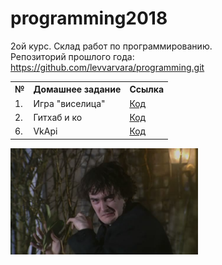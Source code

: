 # programming2018
2ой курс. Склад работ по программированию.  
Репозиторий прошлого года: https://github.com/levvarvara/programming.git

<table>
  <tr>
    <th>№</th>
    <th>Домашнее задание</th>
    <th>Ссылка</th>
  </tr>
  <tr>
    <td>1. <br> </td>
    <td>Игра "виселица" <br> </td>
    <td><a href="https://github.com/levvarvara/programming2018/tree/master/homework1">Код</a> </td>
  </tr>
  <tr>
    <td>2. <br> </td>
    <td>Гитхаб и ко <br> </td>
    <td><a href="https://github.com/levvarvara/programming2018/tree/master/homework2">Код</a> </td>
  </tr>
  <tr>
    <td>6. <br> </td>
    <td>VkApi <br> </td>
    <td><a href="https://github.com/levvarvara/programming2018/tree/master/homework6">Код</a> </td>
  </tr>
</table>
<img src="./pic.jpg" width="300" height="170">

